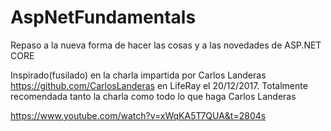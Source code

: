 # AspNetFundamentals
Repaso a la nueva forma de hacer las cosas y a las novedades de ASP.NET CORE

Inspirado(fusilado) en la charla impartida por Carlos Landeras https://github.com/CarlosLanderas en LifeRay el 20/12/2017.
Totalmente recomendada tanto la charla como todo lo que haga Carlos Landeras

https://www.youtube.com/watch?v=xWqKA5T7QUA&t=2804s

